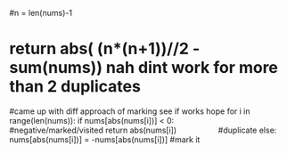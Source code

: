 #n = len(nums)-1
# return abs( (n*(n+1))//2 - sum(nums)) nah dint work for more than 2 duplicates
#came up with diff approach of marking see if works hope
for i in range(len(nums)):
if nums[abs(nums[i])] < 0:           #negative/marked/visited
return abs(nums[i])                   #duplicate
else:
nums[abs(nums[i])] = -nums[abs(nums[i])]  #mark it